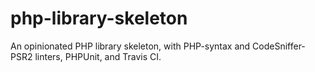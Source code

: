 # php-library-skeleton
An opinionated PHP library skeleton, with PHP-syntax and CodeSniffer-PSR2 linters, PHPUnit, and Travis CI.
